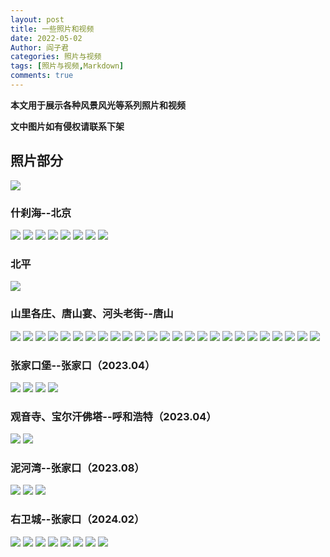 ```yaml
---
layout: post
title: 一些照片和视频
date: 2022-05-02
Author: 阎子君
categories: 照片与视频
tags: [照片与视频,Markdown]
comments: true
---
```


**本文用于展示各种风景风光等系列照片和视频**

**文中图片如有侵权请联系下架**

## 照片部分

<img src="/images/China-Number-1.png"/>

### 什刹海--北京

<img src="/images/Pictures/1.jpeg"/>

<img src="/images/Pictures/2.jpeg"/>

<img src="/images/Pictures/3.jpeg"/>

<img src="/images/Pictures/4.jpeg"/>

<img src="/images/Pictures/5.jpeg"/>

<img src="/images/Pictures/6.jpeg"/>

<img src="/images/Pictures/7.jpeg"/>

<img src="/images/Pictures/8.jpeg"/>

### 北平

<img src="/images/Pictures/29.webp"/>

### 山里各庄、唐山宴、河头老街--唐山

<img src="/images/Pictures/23.PNG"/>

<img src="/images/Pictures/21.PNG"/>

<img src="/images/Pictures/13.PNG"/>

<img src="/images/Pictures/28.PNG"/>

<img src="/images/Pictures/15.PNG"/>

<img src="/images/Pictures/16.PNG"/>

<img src="/images/Pictures/20.PNG"/>

<img src="/images/Pictures/22.PNG"/>

<img src="/images/Pictures/9.PNG"/>

<img src="/images/Pictures/10.PNG"/>

<img src="/images/Pictures/11.PNG"/>

<img src="/images/Pictures/12.PNG"/>

<img src="/images/Pictures/14.PNG"/>

<img src="/images/Pictures/24.PNG"/>

<img src="/images/Pictures/25.PNG"/>

<img src="/images/Pictures/26.PNG"/>

<img src="/images/Pictures/27.PNG"/>

<img src="/images/Pictures/17.PNG"/>

<img src="/images/Pictures/18.PNG"/>

<img src="/images/Pictures/19.PNG"/>

<img src="/images/Pictures/ts1.PNG"/>

<img src="/images/Pictures/ts2.PNG"/>

<img src="/images/Pictures/ts3.PNG"/>

<img src="/images/Pictures/ts4.PNG"/>

<img src="/images/Pictures/ts5.PNG"/>

### 张家口堡--张家口（2023.04）

<img src="/images/Pictures/zjk1.JPG"/>

<img src="/images/Pictures/zjk2 .JPG"/>

<img src="/images/Pictures/zjk3.JPG"/>

<img src="/images/Pictures/zjk4.JPG"/>

### 观音寺、宝尔汗佛塔--呼和浩特（2023.04）

<img src="/images/Pictures/gys.JPG"/>

<img src="/images/Pictures/behft.JPG"/>

### 泥河湾--张家口（2023.08）

<img src="/images/Pictures/nhw1.JPG"/>

<img src="/images/Pictures/nhw2.JPG"/>

<img src="/images/Pictures/nhw3.JPG"/>

### 右卫城--张家口（2024.02）

<img src="/images/Pictures/ywc1.PNG"/>

<img src="/images/Pictures/ywc2.PNG"/>

<img src="/images/Pictures/ywc3.PNG"/>

<img src="/images/Pictures/ywc4.PNG"/>

<img src="/images/Pictures/ywc5.PNG"/>

<img src="/images/Pictures/ywc6.PNG"/>

<img src="/images/Pictures/ywc7.PNG"/>

<img src="/images/Pictures/ywc8.PNG"/>
